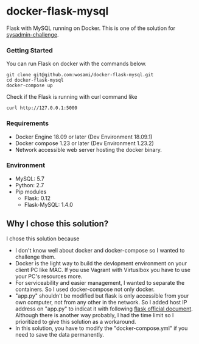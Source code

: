 # docker-flask-mysql
Flask with MySQL running on Docker.
This is one of the solution for [sysadmin-challenge](https://github.com/wuakitv/sysadmin-challenge
).

### Getting Started
You can run Flask on docker with the commands below.
```
git clone git@github.com:wosami/docker-flask-mysql.git
cd docker-flask-mysql
docker-compose up
```

Check if the Flask is running with curl command like
```
curl http://127.0.0.1:5000

```

### Requirements
* Docker Engine 18.09 or later (Dev Environment 18.09.1)
* Docker compose 1.23 or later (Dev Environment 1.23.2)
* Network accessible web server hosting the docker binary.

### Environment
* MySQL: 5.7
* Python: 2.7
* Pip modules
  * Flask: 0.12
  * Flask-MySQL: 1.4.0

## Why I chose this solution?
I chose this solution because

* I don't know well about docker and docker-compose so I wanted to challenge them.
* Docker is the light way to build the devlopment environment on your client PC like MAC. 
If you use Vagrant with Virtuslbox you have to use your PC's resources more.
* For serviceability and easier management, I wanted to separate the containers. So I used docker-compose not only docker.
* "app.py" shouldn't be modified but flask is only accessible from your own computer, not from any other in the network.
So I added host IP address on "app.py" to indicat it with following [flask official document](http://flask.pocoo.org/docs/0.12/quickstart/). 
Although there is another way probably, I had the time limit so I prioritized to give this solution as a workaround. 
* In this solution, you have to modify the "docker-compose.yml" if you need to save the data permanently.

